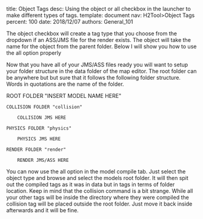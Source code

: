 title:      Object Tags
desc:       Using the object or all checkbox in the launcher to make different types of tags.
template:   document
nav:        H2Tool>Object Tags
percent:    100
date:       2018/12/07
authors:    General_101

The object checkbox will create a tag type that you choose from the dropdown if an ASS/JMS file for the render exists. The object will take the name for the object from the parent folder. Below I will show you how to use the all option properly

Now that you have all of your JMS/ASS files ready you will want to setup your folder structure in the data folder of the map editor. The root folder can be anywhere but but sure that it follows the following folder structure.
Words in quotations are the name of the folder.
 
ROOT FOLDER "INSERT MODEL NAME HERE"

    COLLISION FOLDER "collision"
	
        COLLISION JMS HERE
		
    PHYSICS FOLDER "physics"
	
        PHYSICS JMS HERE
		
    RENDER FOLDER "render"
	
        RENDER JMS/ASS HERE
		
You can now use the all option in the model compile tab. Just select the object type and browse and select the models root folder. It will then spit out the compiled tags as it was in data but in tags in terms of folder location.
Keep in mind that the collision command is a bit strange. While all your other tags will be inside the directory where they were compiled the collision tag will be placed outside the root folder.
Just move it back inside afterwards and it will be fine.